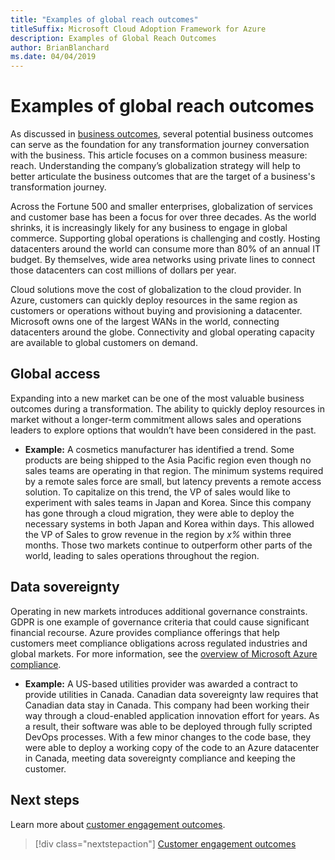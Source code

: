 ```yaml
---
title: "Examples of global reach outcomes"
titleSuffix: Microsoft Cloud Adoption Framework for Azure
description: Examples of Global Reach Outcomes
author: BrianBlanchard
ms.date: 04/04/2019
---
```


# Examples of global reach outcomes

As discussed in [business outcomes](index.md), several potential business outcomes can serve as the foundation for any transformation journey conversation with the business. This article focuses on a common business measure: reach. Understanding the company’s globalization strategy will help to better articulate the business outcomes that are the target of a business's transformation journey.

Across the Fortune 500 and smaller enterprises, globalization of services and customer base has been a focus for over three decades. As the world shrinks, it is increasingly likely for any business to engage in global commerce. Supporting global operations is challenging and costly. Hosting datacenters around the world can consume more than 80% of an annual IT budget. By themselves, wide area networks using private lines to connect those datacenters can cost millions of dollars per year.

Cloud solutions move the cost of globalization to the cloud provider. In Azure, customers can quickly deploy resources in the same region as customers or operations without buying and provisioning a datacenter. Microsoft owns one of the largest WANs in the world, connecting datacenters around the globe. Connectivity and global operating capacity are available to global customers on demand.

## Global access

Expanding into a new market can be one of the most valuable business outcomes during a transformation. The ability to quickly deploy resources in market without a longer-term commitment allows sales and operations leaders to explore options that wouldn’t have been considered in the past.

- **Example:** A cosmetics manufacturer has identified a trend. Some products are being shipped to the Asia Pacific region even though no sales teams are operating in that region. The minimum systems required by a remote sales force are small, but latency prevents a remote access solution. To capitalize on this trend, the VP of sales would like to experiment with sales teams in Japan and Korea. Since this company has gone through a cloud migration, they were able to deploy the necessary systems in both Japan and Korea within days. This allowed the VP of Sales to grow revenue in the region by _x%_ within three months. Those two markets continue to outperform other parts of the world, leading to sales operations throughout the region.

## Data sovereignty

Operating in new markets introduces additional governance constraints. GDPR is one example of governance criteria that could cause significant financial recourse. Azure provides compliance offerings that help customers meet compliance obligations across regulated industries and global markets. For more information, see the [overview of Microsoft Azure compliance](https://aka.ms/AzureCompliance).

- **Example:** A US-based utilities provider was awarded a contract to provide utilities in Canada. Canadian data sovereignty law requires that Canadian data stay in Canada. This company had been working their way through a cloud-enabled application innovation effort for years. As a result, their software was able to be deployed through fully scripted DevOps processes. With a few minor changes to the code base, they were able to deploy a working copy of the code to an Azure datacenter in Canada, meeting data sovereignty compliance and keeping the customer.

## Next steps

Learn more about [customer engagement outcomes](./engagement-outcomes.md).

> [!div class="nextstepaction"]
> [Customer engagement outcomes](./engagement-outcomes.md)
